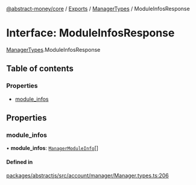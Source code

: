 [@abstract-money/core](../README.md) / [Exports](../modules.md) / [ManagerTypes](../modules/ManagerTypes.md) / ModuleInfosResponse

# Interface: ModuleInfosResponse

[ManagerTypes](../modules/ManagerTypes.md).ModuleInfosResponse

## Table of contents

### Properties

- [module\_infos](ManagerTypes.ModuleInfosResponse.md#module_infos)

## Properties

### module\_infos

• **module\_infos**: [`ManagerModuleInfo`](ManagerTypes.ManagerModuleInfo.md)[]

#### Defined in

[packages/abstractjs/src/account/manager/Manager.types.ts:206](https://github.com/AbstractSDK/frontend/blob/07410073/packages/abstractjs/src/account/manager/Manager.types.ts#L206)
